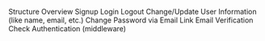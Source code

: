 Structure Overview
Signup
Login
Logout
Change/Update User Information (like name, email, etc.)
Change Password via Email Link
Email Verification
Check Authentication (middleware)
